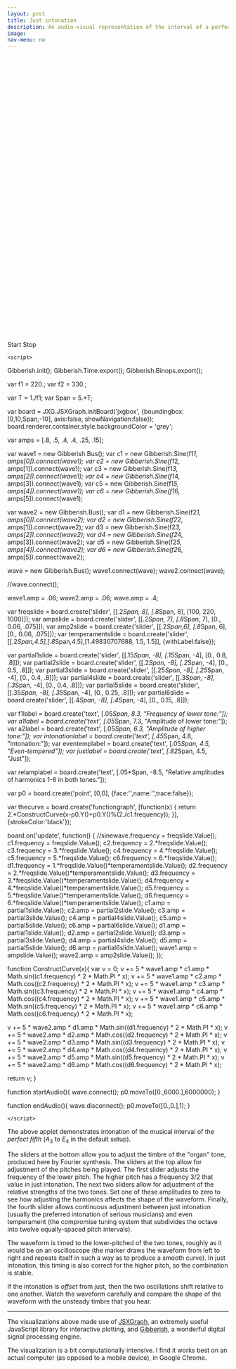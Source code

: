 ```yaml
---
layout: post
title: Just intonation
description: An audio-visual representation of the interval of a perfect fifth, tunable between standard *even temperament* and *just intonation*.
image: 
nav-menu: no
---
```


<head>
 <!--<link rel="stylesheet" type="text/css" href="http://jsxgraph.uni-bayreuth.de/distrib/jsxgraph.css" />-->
 <link rel="stylesheet" type="text/css" href="assets/css/jsxgraph.css" />
 <script type="text/javascript" src="assets/js/jsxgraphcore.js"></script>
 <!--<script type="text/javascript" src="http://www.charlie-roberts.com/gibberish/build/gibberish.js"></script>-->
<script type="text/javascript" src="assets/js/gibberish.js"></script>
</head>



<div id='jxgbox' class='jxgbox' style='width:647px; height:647px;'></div>
  <html>
  <span onClick="startAudio()" class="button">Start</span>
  <span onClick="endAudio()" class="button">Stop</span>

    <script>

Gibberish.init();
Gibberish.Time.export();
Gibberish.Binops.export();

var f1 = 220.;
var f2 = 330.;

var T = 1./f1;
var Span = 5.*T;

var board = JXG.JSXGraph.initBoard('jxgbox', {boundingbox:[0,10,Span,-10], axis:false, showNavigation:false});
board.renderer.container.style.backgroundColor = 'grey';

var amps = [.8, .5, .4, .4, .25, .15];

var wave1 = new Gibberish.Bus();
var c1 = new Gibberish.Sine(f1*1, amps[0]).connect(wave1);
var c2 = new Gibberish.Sine(f1*2, amps[1]).connect(wave1);
var c3 = new Gibberish.Sine(f1*3, amps[2]).connect(wave1);
var c4 = new Gibberish.Sine(f1*4, amps[3]).connect(wave1);
var c5 = new Gibberish.Sine(f1*5, amps[4]).connect(wave1);
var c6 = new Gibberish.Sine(f1*6, amps[5]).connect(wave1);

var wave2 = new Gibberish.Bus();
var d1 = new Gibberish.Sine(f2*1, amps[0]).connect(wave2);
var d2 = new Gibberish.Sine(f2*2, amps[1]).connect(wave2);
var d3 = new Gibberish.Sine(f2*3, amps[2]).connect(wave2);
var d4 = new Gibberish.Sine(f2*4, amps[3]).connect(wave2);
var d5 = new Gibberish.Sine(f2*5, amps[4]).connect(wave2);
var d6 = new Gibberish.Sine(f2*6, amps[5]).connect(wave2);

wave = new Gibberish.Bus();
wave1.connect(wave);
wave2.connect(wave);

//wave.connect();

wave1.amp = .06;
wave2.amp = .06;
wave.amp = .4;

var freqslide = board.create('slider', [[.2*Span, 8], [.8*Span, 8], [100, 220, 1000]]);
var ampslide = board.create('slider', [[.2*Span, 7], [.8*Span, 7], [0., 0.06, .075]]);
var amp2slide = board.create('slider', [[.2*Span,6], [.8*Span, 6], [0., 0.06, .075]]);
var temperamentslide = board.create('slider', [[.2*Span,4.5],[.8*Span,4.5],[1.49830707688, 1.5, 1.5]], {withLabel:false});

var partial1slide = board.create('slider', [[.15*Span, -8], [.15*Span, -4], [0., 0.8, .8]]);
var partial2slide = board.create('slider', [[.2*Span, -8], [.2*Span, -4], [0., 0.5, .8]]);
var partial3slide = board.create('slider', [[.25*Span, -8], [.25*Span, -4], [0., 0.4, .8]]);
var partial4slide = board.create('slider', [[.3*Span, -8], [.3*Span, -4], [0., 0.4, .8]]);
var partial5slide = board.create('slider', [[.35*Span, -8], [.35*Span, -4], [0., 0.25, .8]]);
var partial6slide = board.create('slider', [[.4*Span, -8], [.4*Span, -4], [0., 0.15, .8]]);

var f1label = board.create('text', [.05*Span, 8.3, "Frequency of lower tone:"]);
var a1label = board.create('text', [.05*Span, 7.3, "Amplitude of lower tone:"]);
var a2label = board.create('text', [.05*Span, 6.3, "Amplitude of higher tone:"]);
var intonationlabel = board.create('text', [.45*Span, 4.8, "Intonation:"]);
var eventemplabel = board.create('text', [.05*Span, 4.5, "Even-tempered"]);
var justlabel = board.create('text', [.82*Span, 4.5, "Just"]);

var relamplabel = board.create('text', [.05*Span, -8.5, "Relative amplitudes of harmonics 1-6 in both tones."]);

var p0 = board.create('point', [0,0], {face:'',name:'',trace:false});

var thecurve = board.create('functiongraph', [function(x) { return 2.*ConstructCurve(x-p0.Y()+p0.Y()%(2./c1.frequency)); }], {strokeColor:'black'});

board.on('update', function() {
    //sinewave.frequency = freqslide.Value();
    c1.frequency = freqslide.Value();
    c2.frequency = 2.*freqslide.Value();
    c3.frequency = 3.*freqslide.Value();
    c4.frequency = 4.*freqslide.Value();
    c5.frequency = 5.*freqslide.Value();
    c6.frequency = 6.*freqslide.Value();
    d1.frequency = 1.*freqslide.Value()*temperamentslide.Value();
    d2.frequency = 2.*freqslide.Value()*temperamentslide.Value();
    d3.frequency = 3.*freqslide.Value()*temperamentslide.Value();
    d4.frequency = 4.*freqslide.Value()*temperamentslide.Value();
    d5.frequency = 5.*freqslide.Value()*temperamentslide.Value();
    d6.frequency = 6.*freqslide.Value()*temperamentslide.Value();
    c1.amp = partial1slide.Value();
    c2.amp = partial2slide.Value();
    c3.amp = partial3slide.Value();
    c4.amp = partial4slide.Value();
    c5.amp = partial5slide.Value();
    c6.amp = partial6slide.Value();
    d1.amp = partial1slide.Value();
    d2.amp = partial2slide.Value();
    d3.amp = partial3slide.Value();
    d4.amp = partial4slide.Value();
    d5.amp = partial5slide.Value();
    d6.amp = partial6slide.Value();
    wave1.amp = ampslide.Value();
    wave2.amp = amp2slide.Value();
});

function ConstructCurve(x){
  var v = 0;
  v += 5 * wave1.amp * c1.amp * Math.sin((c1.frequency) * 2 * Math.PI * x);
  v += 5 * wave1.amp * c2.amp * Math.cos((c2.frequency) * 2 * Math.PI * x);
  v += 5 * wave1.amp * c3.amp * Math.sin((c3.frequency) * 2 * Math.PI * x);
  v += 5 * wave1.amp * c4.amp * Math.cos((c4.frequency) * 2 * Math.PI * x);
  v += 5 * wave1.amp * c5.amp * Math.sin((c5.frequency) * 2 * Math.PI * x);
  v += 5 * wave1.amp * c6.amp * Math.cos((c6.frequency) * 2 * Math.PI * x);

  v += 5 * wave2.amp * d1.amp * Math.sin((d1.frequency) * 2 * Math.PI * x);
  v += 5 * wave2.amp * d2.amp * Math.cos((d2.frequency) * 2 * Math.PI * x);
  v += 5 * wave2.amp * d3.amp * Math.sin((d3.frequency) * 2 * Math.PI * x);
  v += 5 * wave2.amp * d4.amp * Math.cos((d4.frequency) * 2 * Math.PI * x);
  v += 5 * wave2.amp * d5.amp * Math.sin((d5.frequency) * 2 * Math.PI * x);
  v += 5 * wave2.amp * d6.amp * Math.cos((d6.frequency) * 2 * Math.PI * x);

  return v;
}

function startAudio(){
  wave.connect();
  p0.moveTo([0.,6000.],6000000);
}

function endAudio(){
  wave.disconnect();
  p0.moveTo([0.,0.],1);
}

    </script>



  </html>


The above applet demonstrates intonation of the musical interval of the *perfect fifth* (*A*<sub>3</sub> to *E*<sub>4</sub> in the default setup).

The sliders at the bottom allow you to adjust the timbre of the "organ" tone, produced here by Fourier synthesis. The sliders at the top allow for adjustment of the pitches being played. The first slider adjusts the frequency of the lower pitch. The higher pitch has a frequency 3/2 that value in just intonation. The next two sliders allow for adjustment of the relative strengths of the two tones. Set one of these amplitudes to zero to see how adjusting the harmonics affects the shape of the waveform. Finally, the fourth slider allows continuous adjustment between just intonation (usually the preferred intonation of serious musicians) and even temperament (the compromise tuning system that subdivides the octave into twelve equally-spaced pitch intervals). 

The waveform is timed to the lower-pitched of the two tones, roughly as it would be on an oscilloscope (the marker draws the waveform from left to right and repeats itself in such a way as to produce a smooth curve). In just intonation, this timing is also correct for the higher pitch, so the combination is stable.

If the intonation is *offset* from just, then the two oscillations shift relative to one another. Watch the waveform carefully and compare the shape of the waveform with the unsteady timbre that you hear. 


------------------------

The visualizations above made use of [JSXGraph](http://jsxgraph.uni-bayreuth.de/wp/index.html), an extremely useful JavaScript library for interactive plotting, and [Gibberish](http://www.charlie-roberts.com/gibberish/), a wonderful digital signal processing engine.

The visualization is a bit computationally intensive. I find it works best on an actual computer (as opposed to a mobile device), in Google Chrome.